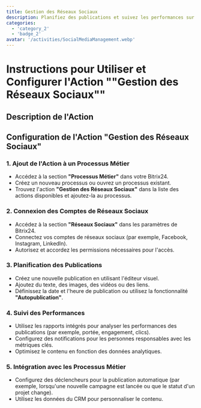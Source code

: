 ```yaml
---
title: Gestion des Réseaux Sociaux
description: Planifiez des publications et suivez les performances sur les plateformes sociales.
categories: 
  - 'category_2'
  - 'badge_2'
avatar: '/activities/SocialMediaManagement.webp'
---
```


# Instructions pour Utiliser et Configurer l'Action ""Gestion des Réseaux Sociaux""

## Description de l'Action

## **Configuration de l'Action "Gestion des Réseaux Sociaux"**

### 1. Ajout de l'Action à un Processus Métier
- Accédez à la section **"Processus Métier"** dans votre Bitrix24.
- Créez un nouveau processus ou ouvrez un processus existant.
- Trouvez l'action **"Gestion des Réseaux Sociaux"** dans la liste des actions disponibles et ajoutez-la au processus.

### 2. Connexion des Comptes de Réseaux Sociaux
- Accédez à la section **"Réseaux Sociaux"** dans les paramètres de Bitrix24.
- Connectez vos comptes de réseaux sociaux (par exemple, Facebook, Instagram, LinkedIn).
- Autorisez et accordez les permissions nécessaires pour l'accès.

### 3. Planification des Publications
- Créez une nouvelle publication en utilisant l'éditeur visuel.
- Ajoutez du texte, des images, des vidéos ou des liens.
- Définissez la date et l'heure de publication ou utilisez la fonctionnalité **"Autopublication"**.

### 4. Suivi des Performances
- Utilisez les rapports intégrés pour analyser les performances des publications (par exemple, portée, engagement, clics).
- Configurez des notifications pour les personnes responsables avec les métriques clés.
- Optimisez le contenu en fonction des données analytiques.

### 5. Intégration avec les Processus Métier
- Configurez des déclencheurs pour la publication automatique (par exemple, lorsqu'une nouvelle campagne est lancée ou que le statut d'un projet change).
- Utilisez les données du CRM pour personnaliser le contenu.
